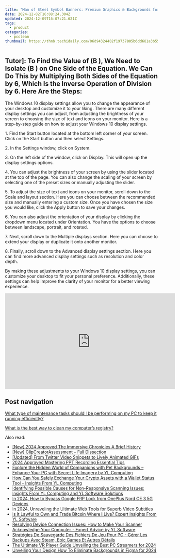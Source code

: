 ```yaml
---
title: "Man of Steel Symbol Banners: Premium Graphics & Backgrounds for PC | YL Visual Creations"
date: 2024-12-02T16:08:24.304Z
updated: 2024-12-09T16:07:21.621Z
tags:
  - product
categories:
  - pcclean
thumbnail: https://thmb.techidaily.com/06d94324402f19737805b6dd681a3b55315b5b4572a08bdb43f1ad90737fa0c7.jpg
---
```


## Tutor]: To Find the Value of \(B \), We Need to Isolate \(B \) on One Side of the Equation. We Can Do This by Multiplying Both Sides of the Equation by 6, Which Is the Inverse Operation of Division by 6. Here Are the Steps:

The Windows 10 display settings allow you to change the appearance of your desktop and customize it to your liking. There are many different display settings you can adjust, from adjusting the brightness of your screen to choosing the size of text and icons on your monitor. Here is a step-by-step guide on how to adjust your Windows 10 display settings. 

1\. Find the Start button located at the bottom left corner of your screen. Click on the Start button and then select Settings.

2\. In the Settings window, click on System.

3\. On the left side of the window, click on Display. This will open up the display settings options. 

4\. You can adjust the brightness of your screen by using the slider located at the top of the page. You can also change the scaling of your screen by selecting one of the preset sizes or manually adjusting the slider.

5\. To adjust the size of text and icons on your monitor, scroll down to the Scale and layout section. Here you can choose between the recommended size and manually entering a custom size. Once you have chosen the size you would like, click the Apply button to save your changes.

6\. You can also adjust the orientation of your display by clicking the dropdown menu located under Orientation. You have the options to choose between landscape, portrait, and rotated.

7\. Next, scroll down to the Multiple displays section. Here you can choose to extend your display or duplicate it onto another monitor.

8\. Finally, scroll down to the Advanced display settings section. Here you can find more advanced display settings such as resolution and color depth. 

By making these adjustments to your Windows 10 display settings, you can customize your desktop to fit your personal preference. Additionally, these settings can help improve the clarity of your monitor for a better viewing experience.

<!-- affiliate ads begin -->
<iframe width="560" height="315" src="https://www.youtube.com/embed/slm2NjVPNtk?si=9ow6g1ucmf0TnT4T" title="YouTube video player" frameborder="0" allow="accelerometer; autoplay; clipboard-write; encrypted-media; gyroscope; picture-in-picture; web-share" referrerpolicy="strict-origin-when-cross-origin" allowfullscreen></iframe>
<!-- affiliate ads end -->

## Post navigation

[What type of maintenance tasks should I be performing on my PC to keep it running efficiently?](https://tools.techidaily.com/pcclean/products/)

[What is the best way to clean my computer’s registry?](https://tools.techidaily.com/pcclean/products/)

<ins class="adsbygoogle"
     style="display:block"
     data-ad-format="autorelaxed"
     data-ad-client="ca-pub-7571918770474297"
     data-ad-slot="1223367746"></ins>

<ins class="adsbygoogle"
     style="display:block"
     data-ad-client="ca-pub-7571918770474297"
     data-ad-slot="8358498916"
     data-ad-format="auto"
     data-full-width-responsive="true"></ins>

<span class="atpl-alsoreadstyle">Also read:</span>
<div><ul>
<li><a href="https://article-knowledge.techidaily.com/new-2024-approved-the-immersive-chronicles-a-brief-history/"><u>[New] 2024 Approved The Immersive Chronicles A Brief History</u></a></li>
<li><a href="https://article-knowledge.techidaily.com/new-clipcreatorassessment-full-dissection/"><u>[New] ClipCreatorAssessment – Full Dissection</u></a></li>
<li><a href="https://twitter-videos.techidaily.com/updated-from-twitter-video-snippets-to-lively-animated-gifs/"><u>[Updated] From Twitter Video Snippets to Lively Animated GIFs</u></a></li>
<li><a href="https://screen-mirroring-recording.techidaily.com/2024-approved-mastering-ppt-recording-essential-tips/"><u>2024 Approved Mastering PPT Recording Essential Tips</u></a></li>
<li><a href="https://discover-awesome.techidaily.com/explore-the-hidden-world-of-companions-with-pet-backgrounds-enhance-your-pc-with-secret-life-imagery-by-yl-computing/"><u>Explore the Hidden World of Companions with Pet Backgrounds – Enhance Your PC with Secret Life Imagery by YL Computing</u></a></li>
<li><a href="https://discover-awesome.techidaily.com/how-can-you-safely-exchange-your-crypto-assets-with-a-wallet-status-tool-insights-from-yl-computing/"><u>How Can You Safely Exchange Your Crypto Assets with a Wallet Status Tool - Insights From YL Computing</u></a></li>
<li><a href="https://discover-awesome.techidaily.com/identifying-possible-causes-for-non-responsive-scanning-issues-insights-from-yl-computing-and-yl-software-solutions/"><u>Identifying Possible Causes for Non-Responsive Scanning Issues: Insights From YL Computing and YL Software Solutions</u></a></li>
<li><a href="https://android-frp.techidaily.com/in-2024-how-to-bypass-google-frp-lock-from-oneplus-nord-ce-3-5g-devices-by-drfone-android/"><u>In 2024, How to Bypass Google FRP Lock from OnePlus Nord CE 3 5G Devices</u></a></li>
<li><a href="https://some-skills.techidaily.com/in-2024-unraveling-the-ultimate-web-tools-for-superb-video-subtitles/"><u>In 2024, Unraveling the Ultimate Web Tools for Superb Video Subtitles</u></a></li>
<li><a href="https://discover-awesome.techidaily.com/is-it-lawful-to-own-and-trade-bitcoin-where-i-live-expert-insights-from-yl-software/"><u>Is It Lawful to Own and Trade Bitcoin Where I Live? Expert Insights From YL Software</u></a></li>
<li><a href="https://discover-awesome.techidaily.com/resolving-device-connection-issues-how-to-make-your-scanner-acknowledge-your-computer-expert-advice-by-yl-software/"><u>Resolving Device Connection Issues: How to Make Your Scanner Acknowledge Your Computer - Expert Advice by YL Software</u></a></li>
<li><a href="https://solve-lab.techidaily.com/strategies-de-sauvegarde-des-fichiers-de-jeu-pour-pc-gerer-les-backups-avec-steam-epic-games-et-autres-details/"><u>Stratégies De Sauvegarde Des Fichiers De Jeu Pour PC - Gérer Les Backups Avec Steam, Epic Games Et Autres Détails</u></a></li>
<li><a href="https://fox-glue.techidaily.com/the-ultimate-vr-player-guide-unveiling-the-best-pc-streamers-for-2024/"><u>The Ultimate VR Player Guide Unveiling the Best PC Streamers for 2024</u></a></li>
<li><a href="https://some-skills.techidaily.com/unveiling-your-design-how-to-eliminate-backgrounds-in-figma-for-2024/"><u>Unveiling Your Design How To Eliminate Backgrounds in Figma for 2024</u></a></li>
</ul></div>

